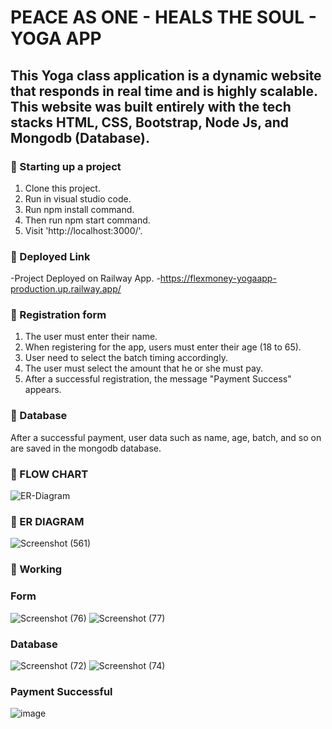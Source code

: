 # PEACE AS ONE - HEALS THE SOUL - YOGA APP

## This Yoga class application is a dynamic website that responds in real time and is highly scalable. This website was built entirely with the tech stacks HTML, CSS, Bootstrap, Node Js, and Mongodb (Database).

### 📌 Starting up a project
1. Clone this project.
2. Run in visual studio code.
3. Run npm install command.
4. Then run npm start command.
5. Visit 'http://localhost:3000/'.

### 📌 Deployed Link
-Project Deployed on Railway App.
-https://flexmoney-yogaapp-production.up.railway.app/

### 📌 Registration form
1. The user must enter their name.
2. When registering for the app, users must enter their age (18 to 65).
3. User need to select the batch timing accordingly.
4. The user must select the amount that he or she must pay.
3. After a successful registration, the message "Payment Success" appears.

### 📌 Database
After a successful payment, user data such as name, age, batch, and so on are saved in the mongodb database.

### 📌 FLOW CHART
![ER-Diagram](https://user-images.githubusercontent.com/70815887/207887112-f1a2e66b-fce4-47bd-8096-a6b1f63eb671.png)

### 📌 ER DIAGRAM
![Screenshot (561)](https://user-images.githubusercontent.com/70815887/207926273-e393a43b-d0b4-450c-83df-a04c982bbbf1.png)

### 📌 Working

### Form
![Screenshot (76)](https://user-images.githubusercontent.com/70815887/207890343-51b6453f-c0e3-45a3-8625-79030c6298d1.png)
![Screenshot (77)](https://user-images.githubusercontent.com/70815887/207890411-406039bb-8b1f-4af6-82d7-01d3c2673746.png)

### Database 
![Screenshot (72)](https://user-images.githubusercontent.com/70815887/207890574-adbd7802-055b-4243-a8dc-658cf6cdf5d9.png)
![Screenshot (74)](https://user-images.githubusercontent.com/70815887/207890620-bb5593fd-2125-41e2-a715-ef8f58358206.png)

### Payment Successful
![image](https://user-images.githubusercontent.com/70815887/207891555-56ec5cf9-9a21-4678-add4-85728c06eb7b.png)



